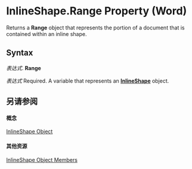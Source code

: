 
# InlineShape.Range Property (Word)

Returns a  **Range** object that represents the portion of a document that is contained within an inline shape.


## Syntax

 _表达式_. **Range**

 _表达式_ Required. A variable that represents an **[InlineShape](a8fd110a-4aa7-c4b9-1559-32022787d955.md)** object.


## 另请参阅


#### 概念


[InlineShape Object](a8fd110a-4aa7-c4b9-1559-32022787d955.md)
#### 其他资源


[InlineShape Object Members](http://msdn.microsoft.com/library/f9de7adf-d761-3824-ba2e-c58c26de3d82%28Office.15%29.aspx)